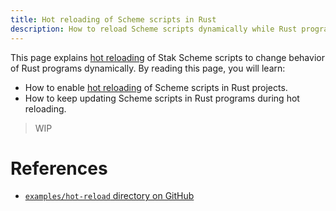 ```yaml
---
title: Hot reloading of Scheme scripts in Rust
description: How to reload Scheme scripts dynamically while Rust programs keep running
---
```


This page explains [hot reloading][hot-reload] of Stak Scheme scripts to change behavior of Rust programs dynamically. By reading this page, you will learn:

- How to enable [hot reloading][hot-reload] of Scheme scripts in Rust projects.
- How to keep updating Scheme scripts in Rust programs during hot reloading.

> WIP

# References

- [`examples/hot-reload` directory on GitHub](https://github.com/raviqqe/stak/tree/main/examples/hot-reload)

[hot-reload]: https://en.wikipedia.org/wiki/Hot_swapping#Software
